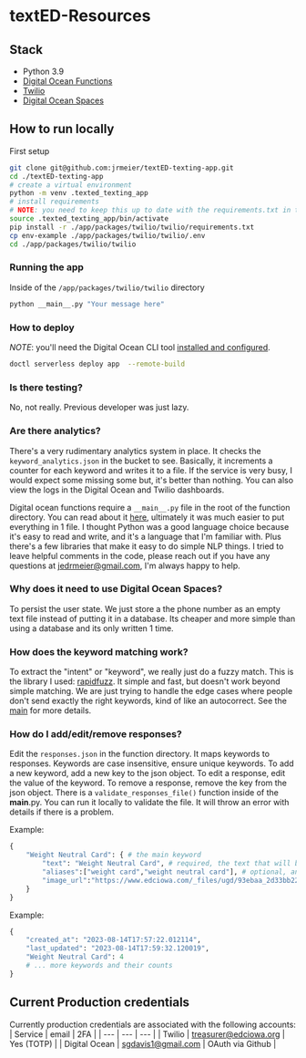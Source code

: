 # textED-Resources

## Stack

- Python 3.9
- [Digital Ocean Functions](https://docs.digitalocean.com/products/functions/)
- [Twilio](https://www.twilio.com/docs/sms)
- [Digital Ocean Spaces](https://docs.digitalocean.com/products/spaces/)

## How to run locally

First setup

```bash
git clone git@github.com:jrmeier/textED-texting-app.git
cd ./textED-texting-app
# create a virtual environment
python -m venv .texted_texting_app
# install requirements
# NOTE: you need to keep this up to date with the requirements.txt in the function directory or just use that
source .texted_texting_app/bin/activate
pip install -r ./app/packages/twilio/twilio/requirements.txt
cp env-example ./app/packages/twilio/twilio/.env
cd ./app/packages/twilio/twilio
```

### Running the app

Inside of the `/app/packages/twilio/twilio` directory

```bash
python __main__.py "Your message here"
```

### How to deploy

_NOTE_: you'll need the Digital Ocean CLI tool [installed and configured](https://docs.digitalocean.com/reference/doctl/how-to/install/). 

```bash
doctl serverless deploy app  --remote-build
```

### Is there testing?

No, not really. Previous developer was just lazy.

### Are there analytics?

There's a very rudimentary analytics system in place. It checks the `keyword_analytics.json` in the bucket to see. Basically, it increments a counter for each keyword and writes it to a file. If the service is very busy, I would expect some missing some but, it's better than nothing. You can also view the logs in the Digital Ocean and Twilio dashboards.

Digital ocean functions require a `__main__.py` file in the root of the function directory. You can read about it [here](https://docs.digitalocean.com/products/functions/), ultimately it was much easier to put everything in 1 file. I thought Python was a good language choice because it's easy to read and write, and it's a language that I'm familiar with. Plus there's a few libraries that make it easy to do simple NLP things. I tried to leave helpful comments in the code, please reach out if you have any questions at <jedrmeier@gmail.com>, I'm always happy to help.

### Why does it need to use Digital Ocean Spaces?

To persist the user state. We just store a the phone number as an empty text file instead of putting it in a database. Its cheaper and more simple than using a database and its only written 1 time.

### How does the keyword matching work?

To extract the "intent" or "keyword", we really just do a fuzzy match. This is the library I used: [rapidfuzz](https://pypi.org/project/rapidfuzz/). It simple and fast, but doesn't work beyond simple matching. We are just trying to handle the edge cases where people don't send exactly the right keywords, kind of like an autocorrect. See the [main](/app/packages/twilio/twilio/__main__.py#L106) for more details.

### How do I add/edit/remove responses?

Edit the `responses.json` in the function directory. It maps keywords to responses. Keywords are case insensitive, ensure unique keywords. To add a new keyword, add a new key to the json object. To edit a response, edit the value of the keyword. To remove a response, remove the key from the json object. There is a `validate_responses_file()` function inside of the __main__.py. You can run it locally to validate the file. It will throw an error with details if there is a problem.

Example:

```python
{
    "Weight Neutral Card": { # the main keyword
        "text": "Weight Neutral Card", # required, the text that will be sent back to the user
        "aliases":["weight card","weight neutral card"], # optional, any other keywords that should map to this response
        "image_url":"https://www.edciowa.com/_files/ugd/93ebaa_2d33bb227e1647babc56659c5fc9105a.pdf" # optional, an image url to send back to the user
    }
}
```

Example:

```python
{
    "created_at": "2023-08-14T17:57:22.012114",
    "last_updated": "2023-08-14T17:59:32.120019",
    "Weight Neutral Card": 4
    # ... more keywords and their counts
}
```

## Current Production credentials

Currently production credentials are associated with the following accounts:
| Service | email | 2FA |
| --- | --- | --- |
| Twilio | treasurer@edciowa.org | Yes (TOTP) |
| Digital Ocean | sgdavis1@gmail.com | OAuth via Github |

